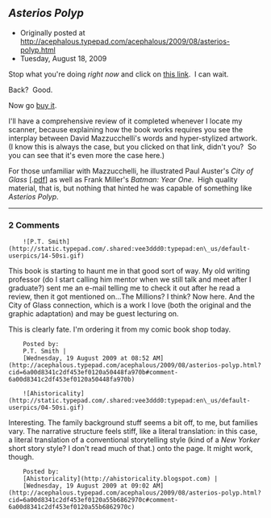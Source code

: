 ## <em>Asterios Polyp</em>

 * Originally posted at http://acephalous.typepad.com/acephalous/2009/08/asterios-polyp.html
 * Tuesday, August 18, 2009



Stop what you're doing _right now_ and click on [this link](http://nymag.com/daily/entertainment/2009/07/asterios\_polyp.html#photo=1).  I can wait.  

Back?  Good.  

Now go [buy it](http://www.amazon.com/exec/obidos/ASIN/0307377326/diesekoschmar-20).  

I'll have a comprehensive review of it completed whenever I locate my scanner, because explaining how the book works requires you see the interplay between David Mazzucchelli's words and hyper-stylized artwork.  (I know this is always the case, but you clicked on that link, didn't you?  So you can see that it's even more the case here.)

For those unfamiliar with Mazzucchelli, he illustrated Paul Auster's _City of Glass_ [.[pdf](http://www.mediafire.com/?jzz2johurnr)] as well as Frank Miller's _Batman: Year One_.  High quality material, that is, but nothing that hinted he was capable of something like _Asterios Polyp_.  

		

* * *

### 2 Comments 

		

                
[]()

	

		![P.T. Smith](http://static.typepad.com/.shared:vee3ddd0:typepad:en\_us/default-userpics/14-50si.gif)
	

	

		

This book is starting to haunt me in that good sort of way. My old writing professor (do I start calling him mentor when we still talk and meet after I graduate?) sent me an e-mail telling me to check it out after he read a review, then it got mentioned on...The Millions? I think? Now here. And the City of Glass connection, which is a work I love (both the original and the graphic adaptation) and may be guest lecturing on.

This is clearly fate. I'm ordering it from my comic book shop today.  

	

		Posted by:
		P.T. Smith |
		[Wednesday, 19 August 2009 at 08:52 AM](http://acephalous.typepad.com/acephalous/2009/08/asterios-polyp.html?cid=6a00d8341c2df453ef0120a50448fa970b#comment-6a00d8341c2df453ef0120a50448fa970b)

[]()

	

		![Ahistoricality](http://static.typepad.com/.shared:vee3ddd0:typepad:en\_us/default-userpics/04-50si.gif)
	

	

		

Interesting. The family background stuff seems a bit off, to me, but families vary. The narrative structure feels stiff, like a literal translation: in this case, a literal translation of a conventional storytelling style (kind of a _New Yorker_ short story style? I don't read much of that.) onto the page. It might work, though.

	

		Posted by:
		[Ahistoricality](http://ahistoricality.blogspot.com) |
		[Wednesday, 19 August 2009 at 09:02 AM](http://acephalous.typepad.com/acephalous/2009/08/asterios-polyp.html?cid=6a00d8341c2df453ef0120a55b6862970c#comment-6a00d8341c2df453ef0120a55b6862970c)

		

        